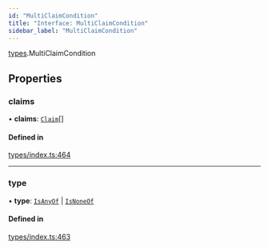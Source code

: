 ```yaml
---
id: "MultiClaimCondition"
title: "Interface: MultiClaimCondition"
sidebar_label: "MultiClaimCondition"
---
```


[types](../../../modules/Types/Types.md).MultiClaimCondition

## Properties

### claims

• **claims**: [`Claim`](../../../modules/Types/Types.md#claim)[]

#### Defined in

[types/index.ts:464](https://github.com/PolymeshAssociation/polymesh-sdk/blob/95e180d28/src/types/index.ts#L464)

___

### type

• **type**: [`IsAnyOf`](../../../enums/Types/ConditionType/ConditionType.md#isanyof) \| [`IsNoneOf`](../../../enums/Types/ConditionType/ConditionType.md#isnoneof)

#### Defined in

[types/index.ts:463](https://github.com/PolymeshAssociation/polymesh-sdk/blob/95e180d28/src/types/index.ts#L463)
